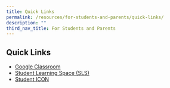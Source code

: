 ```yaml
---
title: Quick Links
permalink: /resources/for-students-and-parents/quick-links/
description: ""
third_nav_title: For Students and Parents
---
```

Quick Links
-----------

*   [Google Classroom](https://classroom.google.com/)
*   [Student Learning Space (SLS)](https://vle.learning.moe.edu.sg/login)
*   [Student ICON](https://workspace.google.com/dashboard)